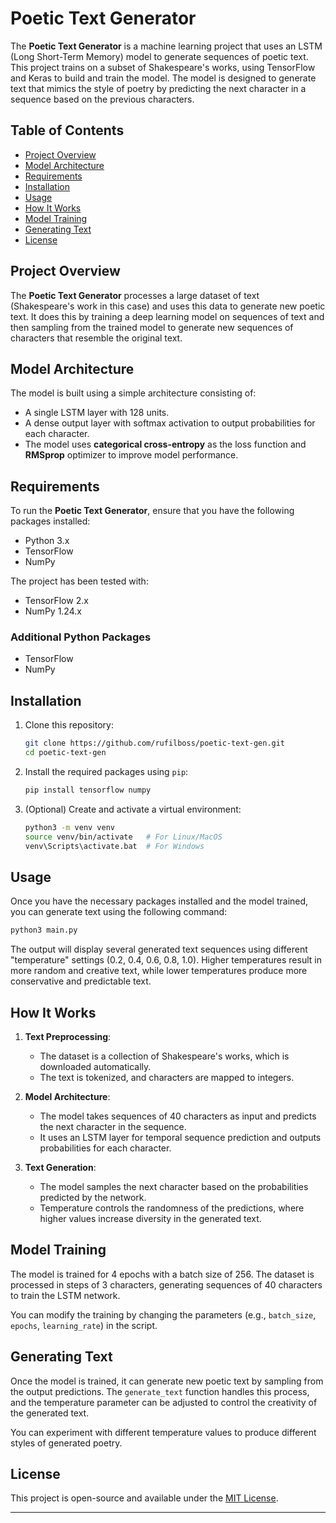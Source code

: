 # Poetic Text Generator

The **Poetic Text Generator** is a machine learning project that uses an LSTM (Long Short-Term Memory) model to generate sequences of poetic text. This project trains on a subset of Shakespeare's works, using TensorFlow and Keras to build and train the model. The model is designed to generate text that mimics the style of poetry by predicting the next character in a sequence based on the previous characters.

## Table of Contents

- [Project Overview](#project-overview)
- [Model Architecture](#model-architecture)
- [Requirements](#requirements)
- [Installation](#installation)
- [Usage](#usage)
- [How It Works](#how-it-works)
- [Model Training](#model-training)
- [Generating Text](#generating-text)
- [License](#license)

## Project Overview

The **Poetic Text Generator** processes a large dataset of text (Shakespeare's work in this case) and uses this data to generate new poetic text. It does this by training a deep learning model on sequences of text and then sampling from the trained model to generate new sequences of characters that resemble the original text.

## Model Architecture

The model is built using a simple architecture consisting of:

- A single LSTM layer with 128 units.
- A dense output layer with softmax activation to output probabilities for each character.
- The model uses **categorical cross-entropy** as the loss function and **RMSprop** optimizer to improve model performance.

## Requirements

To run the **Poetic Text Generator**, ensure that you have the following packages installed:

- Python 3.x
- TensorFlow
- NumPy

The project has been tested with:

- TensorFlow 2.x
- NumPy 1.24.x

### Additional Python Packages

- TensorFlow
- NumPy

## Installation

1. Clone this repository:

   ```bash
   git clone https://github.com/rufilboss/poetic-text-gen.git
   cd poetic-text-gen
   ```

2. Install the required packages using `pip`:

   ```bash
   pip install tensorflow numpy
   ```

3. (Optional) Create and activate a virtual environment:

   ```bash
   python3 -m venv venv
   source venv/bin/activate   # For Linux/MacOS
   venv\Scripts\activate.bat  # For Windows
   ```

## Usage

Once you have the necessary packages installed and the model trained, you can generate text using the following command:

```bash
python3 main.py
```

The output will display several generated text sequences using different "temperature" settings (0.2, 0.4, 0.6, 0.8, 1.0). Higher temperatures result in more random and creative text, while lower temperatures produce more conservative and predictable text.

## How It Works

1. **Text Preprocessing**:
   - The dataset is a collection of Shakespeare's works, which is downloaded automatically.
   - The text is tokenized, and characters are mapped to integers.

2. **Model Architecture**:
   - The model takes sequences of 40 characters as input and predicts the next character in the sequence.
   - It uses an LSTM layer for temporal sequence prediction and outputs probabilities for each character.

3. **Text Generation**:
   - The model samples the next character based on the probabilities predicted by the network.
   - Temperature controls the randomness of the predictions, where higher values increase diversity in the generated text.

## Model Training

The model is trained for 4 epochs with a batch size of 256. The dataset is processed in steps of 3 characters, generating sequences of 40 characters to train the LSTM network.

You can modify the training by changing the parameters (e.g., `batch_size`, `epochs`, `learning_rate`) in the script.

## Generating Text

Once the model is trained, it can generate new poetic text by sampling from the output predictions. The `generate_text` function handles this process, and the temperature parameter can be adjusted to control the creativity of the generated text.

You can experiment with different temperature values to produce different styles of generated poetry.

## License

This project is open-source and available under the [MIT License](LICENSE).

---

